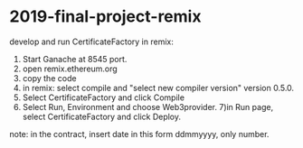# 2019-final-project-remix
develop and run CertificateFactory in remix:

1) Start Ganache at 8545 port.
2) open remix.ethereum.org
3) copy the code
4) in remix: select compile and "select new compiler version" version 0.5.0. 
5) Select CertificateFactory and click Compile
6) Select Run, Environment and choose Web3provider. 
7)in Run page, select CertificateFactory and click Deploy.

note: in the contract, insert date in this form ddmmyyyy, only number.
